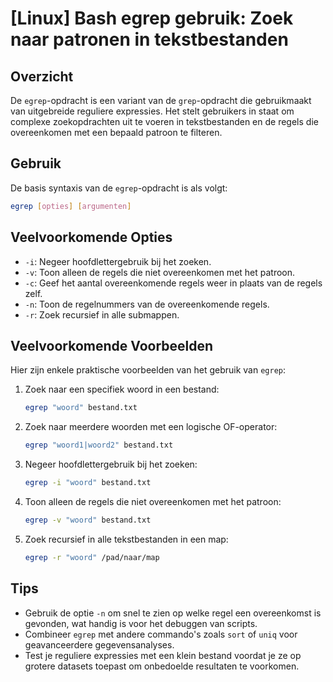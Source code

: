 # [Linux] Bash egrep gebruik: Zoek naar patronen in tekstbestanden

## Overzicht
De `egrep`-opdracht is een variant van de `grep`-opdracht die gebruikmaakt van uitgebreide reguliere expressies. Het stelt gebruikers in staat om complexe zoekopdrachten uit te voeren in tekstbestanden en de regels die overeenkomen met een bepaald patroon te filteren.

## Gebruik
De basis syntaxis van de `egrep`-opdracht is als volgt:

```bash
egrep [opties] [argumenten]
```

## Veelvoorkomende Opties
- `-i`: Negeer hoofdlettergebruik bij het zoeken.
- `-v`: Toon alleen de regels die niet overeenkomen met het patroon.
- `-c`: Geef het aantal overeenkomende regels weer in plaats van de regels zelf.
- `-n`: Toon de regelnummers van de overeenkomende regels.
- `-r`: Zoek recursief in alle submappen.

## Veelvoorkomende Voorbeelden
Hier zijn enkele praktische voorbeelden van het gebruik van `egrep`:

1. Zoek naar een specifiek woord in een bestand:
   ```bash
   egrep "woord" bestand.txt
   ```

2. Zoek naar meerdere woorden met een logische OF-operator:
   ```bash
   egrep "woord1|woord2" bestand.txt
   ```

3. Negeer hoofdlettergebruik bij het zoeken:
   ```bash
   egrep -i "woord" bestand.txt
   ```

4. Toon alleen de regels die niet overeenkomen met het patroon:
   ```bash
   egrep -v "woord" bestand.txt
   ```

5. Zoek recursief in alle tekstbestanden in een map:
   ```bash
   egrep -r "woord" /pad/naar/map
   ```

## Tips
- Gebruik de optie `-n` om snel te zien op welke regel een overeenkomst is gevonden, wat handig is voor het debuggen van scripts.
- Combineer `egrep` met andere commando's zoals `sort` of `uniq` voor geavanceerdere gegevensanalyses.
- Test je reguliere expressies met een klein bestand voordat je ze op grotere datasets toepast om onbedoelde resultaten te voorkomen.